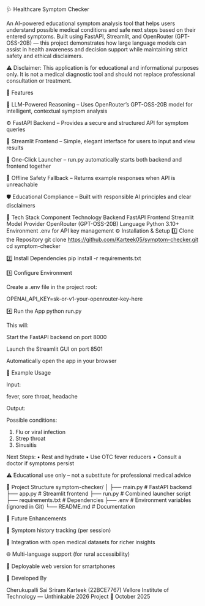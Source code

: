 🩺 Healthcare Symptom Checker

An AI-powered educational symptom analysis tool that helps users understand possible medical conditions and safe next steps based on their entered symptoms.
Built using FastAPI, Streamlit, and OpenRouter (GPT-OSS-20B) — this project demonstrates how large language models can assist in health awareness and decision support while maintaining strict safety and ethical disclaimers.

⚠️ Disclaimer: This application is for educational and informational purposes only. It is not a medical diagnostic tool and should not replace professional consultation or treatment.

🚀 Features

🧠 LLM-Powered Reasoning – Uses OpenRouter’s GPT-OSS-20B model for intelligent, contextual symptom analysis

⚙️ FastAPI Backend – Provides a secure and structured API for symptom queries

🎨 Streamlit Frontend – Simple, elegant interface for users to input and view results

🔄 One-Click Launcher – run.py automatically starts both backend and frontend together

💾 Offline Safety Fallback – Returns example responses when API is unreachable

🛡️ Educational Compliance – Built with responsible AI principles and clear disclaimers

🧰 Tech Stack
Component	Technology
Backend	FastAPI
Frontend	Streamlit
Model Provider	OpenRouter (GPT-OSS-20B)
Language	Python 3.10+
Environment	.env for API key management
⚙️ Installation & Setup
1️⃣ Clone the Repository
git clone https://github.com/Karteek05/symptom-checker.git
cd symptom-checker

2️⃣ Install Dependencies
pip install -r requirements.txt

3️⃣ Configure Environment

Create a .env file in the project root:

OPENAI_API_KEY=sk-or-v1-your-openrouter-key-here

4️⃣ Run the App
python run.py


This will:

Start the FastAPI backend on port 8000

Launch the Streamlit GUI on port 8501

Automatically open the app in your browser

🧠 Example Usage

Input:

fever, sore throat, headache


Output:

Possible conditions:
1. Flu or viral infection
2. Strep throat
3. Sinusitis

Next Steps:
• Rest and hydrate
• Use OTC fever reducers
• Consult a doctor if symptoms persist

⚠️ Educational use only – not a substitute for professional medical advice

🧩 Project Structure
symptom-checker/
│
├── main.py            # FastAPI backend
├── app.py             # Streamlit frontend
├── run.py             # Combined launcher script
├── requirements.txt   # Dependencies
├── .env               # Environment variables (ignored in Git)
└── README.md          # Documentation

🧭 Future Enhancements

🧾 Symptom history tracking (per session)

🏥 Integration with open medical datasets for richer insights

🌐 Multi-language support (for rural accessibility)

📱 Deployable web version for smartphones

👤 Developed By

Cherukupalli Sai Sriram Karteek (22BCE7767)
Vellore Institute of Technology — Unthinkable 2026 Project
📅 October 2025
